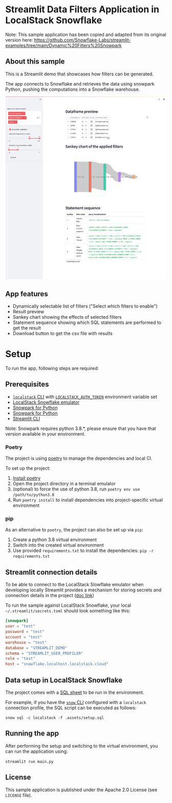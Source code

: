 # Streamlit Data Filters Application in LocalStack Snowflake

Note: This sample application has been copied and adapted from its original version here: https://github.com/Snowflake-Labs/streamlit-examples/tree/main/Dynamic%20Filters%20Snowpark

## About this sample

This is a Streamlit demo that showcases how filters can be generated.

The app connects to Snowflake and retrieves the data using snowpark Python, pushing the computations into a Snowflake warehouse.

![](./.assets/Streamlit.png)

## App features

* Dynamically selectable list of filters ("Select which filters to enable")
* Result preview
* Sankey chart showing the effects of selected filters
* Statement sequence showing which SQL statements are performed to get the result
* Download button to get the csv file with results

# Setup

To run the app, following steps are required:

## Prerequisites

- [`localstack` CLI](https://docs.localstack.cloud/getting-started/installation/#localstack-cli) with [`LOCALSTACK_AUTH_TOKEN`](https://docs.localstack.cloud/getting-started/auth-token/) environment variable set
- [LocalStack Snowflake emulator](https://snowflake.localstack.cloud/getting-started/installation/)
- [Snowpark for Python](https://docs.snowflake.com/en/developer-guide/snowpark/python/index)
- [Snowpark for Python](https://docs.snowflake.com/en/developer-guide/snowpark/python/index)
- [Streamlit CLI](https://github.com/streamlit/streamlit)

Note: Snowpark requires python 3.8.*, please ensure that you have that version available in your environment.

### Poetry

The project is using [poetry](https://python-poetry.org/) to manage the dependencies and local CI.

To set up the project:

1. [Install poetry](https://python-poetry.org/docs/#installation)
2. Open the project directory in a terminal emulator
3. (optional) to force the use of python 3.8, run `poetry env use /path/to/python3.8`
4. Run `poetry install` to install dependencies into project-specific virtual environment

### pip

As an alternative to `poetry`, the project can also be set up via `pip`:

1. Create a python 3.8 virtual environment
2. Switch into the created virtual environment
3. Use provided `requirements.txt` to install the dependencies: `pip -r requirements.txt` 

## Streamlit connection details

To be able to connect to the LocalStack Slowflake emulator when developing locally
Streamlit provides a mechanism for storing secrets and connection details in the project
([doc link](https://docs.streamlit.io/streamlit-cloud/get-started/deploy-an-app/connect-to-data-sources/secrets-management#develop-locally-with-secrets))

To run the sample against LocalStack Snowflake, your local `~/.streamlit/secrets.toml` should look something like this:

```toml
[snowpark]
user = "test"
password = "test"
account = "test"
warehouse = "test"
database = "STREAMLIT_DEMO"
schema = "STREAMLIT_USER_PROFILER"
role = "test"
host = "snowflake.localhost.localstack.cloud"
```

## Data setup in LocalStack Snowflake

The project comes with a [SQL sheet](./.assets/setup.sql) to be run in the environment.

For example, if you have the [`snow` CLI](https://snowflake.localstack.cloud/user-guide/integrations/snow-cli/) configured with a `localstack` connection profile, the SQL script can be executed as follows:
```
snow sql -c localstack -f .assets/setup.sql
```

## Running the app

After performing the setup and switching to the virtual environment, you can run the application using:

`streamlit run main.py`

## License

This sample application is published under the Apache 2.0 License (see `LICENSE` file).
